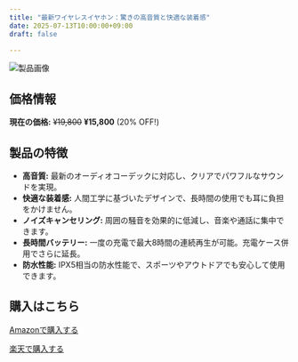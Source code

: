 ```yaml
---
title: "最新ワイヤレスイヤホン：驚きの高音質と快適な装着感"
date: 2025-07-13T10:00:00+09:00
draft: false

---
```


![製品画像](/images/product-sample.jpg)

## 価格情報

**現在の価格:** ~~¥19,800~~ **¥15,800** (20% OFF!)

## 製品の特徴

*   **高音質:** 最新のオーディオコーデックに対応し、クリアでパワフルなサウンドを実現。
*   **快適な装着感:** 人間工学に基づいたデザインで、長時間の使用でも耳に負担をかけません。
*   **ノイズキャンセリング:** 周囲の騒音を効果的に低減し、音楽や通話に集中できます。
*   **長時間バッテリー:** 一度の充電で最大8時間の連続再生が可能。充電ケース併用でさらに延長。
*   **防水性能:** IPX5相当の防水性能で、スポーツやアウトドアでも安心して使用できます。

## 購入はこちら

[Amazonで購入する](https://www.amazon.co.jp/dp/B0XXXXXXXX)

[楽天で購入する](https://item.rakuten.co.jp/XXXXXXXX)
